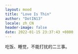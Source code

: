 ```yaml
---
layout: mood
title: "Love Is Thin"
author: "DotIN13"
locale: zh_CN
header-image: false
date: 2022-01-15 23:37:43 +0800
---
```


吃饭、睡觉，不能打扰的二三事。
